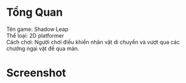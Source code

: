 # Tổng Quan
Tên game: Shadow Leap  
Thể loại: 2D platformer  
Cách chơi: Người chơi điều khiển nhân vật di chuyển và vượt qua các chướng ngại vật để qua màn.  
# Screenshot
